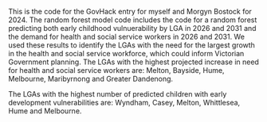 This is the code for the GovHack entry for myself and Morgyn Bostock for 2024. The random forest model code includes the code for a random forest predicting both early childhood vulnuerability by LGA in 2026 and 2031 and the demand for health and social service workers in 2026 and 2031. We used these results to identify the LGAs with the need for the largest growth in the health and social service workforce, which could inform Victorian Government planning. The LGAs with the highest projected increase in need for health and social service workers are: Melton, Bayside, Hume, Melbourne, Maribyrnong and Greater Dandenong.

The LGAs with the highest number of predicted children with early development vulnerabilities are: Wyndham, Casey, Melton, Whittlesea, Hume and Melbourne.
